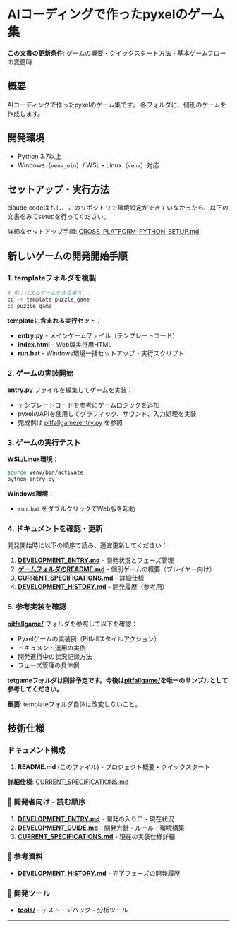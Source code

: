 # AIコーディングで作ったpyxelのゲーム集

**この文書の更新条件**: ゲームの概要・クイックスタート方法・基本ゲームフローの変更時

## 概要
AIコーディングで作ったpyxelのゲーム集です。
各フォルダに、個別のゲームを作成します。


## 開発環境

- Python 3.7以上
- Windows（`venv_win`）/ WSL・Linux（`venv`）対応

## セットアップ・実行方法

claude codeはもし、このリポジトリで環境設定ができていなかったら、以下の文書をみてsetupを行ってください。

詳細なセットアップ手順: [CROSS_PLATFORM_PYTHON_SETUP.md](./CROSS_PLATFORM_PYTHON_SETUP.md)


## 新しいゲームの開発開始手順

### 1. templateフォルダを複製
```bash
# 例：パズルゲームを作る場合
cp -r template puzzle_game
cd puzzle_game
```

**templateに含まれる実行セット**：
- **entry.py** - メインゲームファイル（テンプレートコード）
- **index.html** - Web版実行用HTML
- **run.bat** - Windows環境一括セットアップ・実行スクリプト

### 2. ゲームの実装開始
**entry.py** ファイルを編集してゲームを実装：
- テンプレートコードを参考にゲームロジックを追加
- pyxelのAPIを使用してグラフィック、サウンド、入力処理を実装
- 完成例は [pitfallgame/entry.py](./pitfallgame/entry.py) を参照

### 3. ゲームの実行テスト
**WSL/Linux環境**：
```bash
source venv/bin/activate
python entry.py
```

**Windows環境**：
- `run.bat` をダブルクリックでWeb版を起動

### 4. ドキュメントを確認・更新
開発開始時に以下の順序で読み、適宜更新してください：

1. **[DEVELOPMENT_ENTRY.md](./template/DEVELOPMENT_ENTRY.md)** - 開発状況とフェーズ管理
2. **[ゲームフォルダのREADME.md](./template/README.md)** - 個別ゲームの概要（プレイヤー向け）
3. **[CURRENT_SPECIFICATIONS.md](./template/CURRENT_SPECIFICATIONS.md)** - 詳細仕様
4. **[DEVELOPMENT_HISTORY.md](./template/DEVELOPMENT_HISTORY.md)** - 開発履歴（参考用）

### 5. 参考実装を確認
**[pitfallgame/](./pitfallgame/)** フォルダを参照して以下を確認：
- Pyxelゲームの実装例（Pitfallスタイルアクション）
- ドキュメント運用の実例
- 開発進行中の状況記録方法
- フェーズ管理の具体例

**tetgameフォルダは削除予定です。今後は[pitfallgame/](./pitfallgame/)を唯一のサンプルとして参考してください。**

**重要**: templateフォルダ自体は改変しないこと。


## 技術仕様



### ドキュメント構成

1. **README.md** (このファイル) - プロジェクト概要・クイックスタート

**詳細仕様**: [CURRENT_SPECIFICATIONS.md](./CURRENT_SPECIFICATIONS.md)

### 📖 開発者向け - 読む順序
1. **[DEVELOPMENT_ENTRY.md](./DEVELOPMENT_ENTRY.md)** - 開発の入り口・現在状況
2. **[DEVELOPMENT_GUIDE.md](./DEVELOPMENT_GUIDE.md)** - 開発方針・ルール・環境構築
3. **[CURRENT_SPECIFICATIONS.md](./CURRENT_SPECIFICATIONS.md)** - 現在の実装仕様詳細


### 📖 参考資料
- **[DEVELOPMENT_HISTORY.md](./DEVELOPMENT_HISTORY.md)** - 完了フェーズの開発履歴


### 🔧 開発ツール

- **[tools/](./tools/)** - テスト・デバッグ・分析ツール

---
